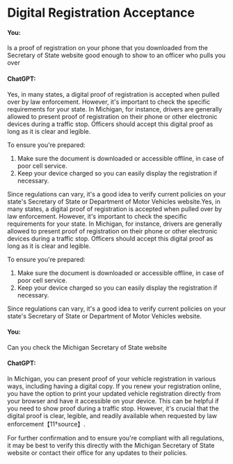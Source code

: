 # Digital Registration Acceptance

#### You:
Is a proof of registration on your phone that you downloaded from the Secretary of State website good enough to show to an officer who pulls you over

#### ChatGPT:
Yes, in many states, a digital proof of registration is accepted when pulled over by law enforcement. However, it's important to check the specific requirements for your state. In Michigan, for instance, drivers are generally allowed to present proof of registration on their phone or other electronic devices during a traffic stop. Officers should accept this digital proof as long as it is clear and legible.

To ensure you're prepared:

1. Make sure the document is downloaded or accessible offline, in case of poor cell service.
2. Keep your device charged so you can easily display the registration if necessary.

Since regulations can vary, it's a good idea to verify current policies on your state's Secretary of State or Department of Motor Vehicles website.Yes, in many states, a digital proof of registration is accepted when pulled over by law enforcement. However, it's important to check the specific requirements for your state. In Michigan, for instance, drivers are generally allowed to present proof of registration on their phone or other electronic devices during a traffic stop. Officers should accept this digital proof as long as it is clear and legible.

To ensure you're prepared:

1. Make sure the document is downloaded or accessible offline, in case of poor cell service.
2. Keep your device charged so you can easily display the registration if necessary.

Since regulations can vary, it's a good idea to verify current policies on your state's Secretary of State or Department of Motor Vehicles website.


#### You:
Can you check the Michigan Secretary of State website

#### ChatGPT:
In Michigan, you can present proof of your vehicle registration in various ways, including having a digital copy. If you renew your registration online, you have the option to print your updated vehicle registration directly from your browser and have it accessible on your device. This can be helpful if you need to show proof during a traffic stop. However, it's crucial that the digital proof is clear, legible, and readily available when requested by law enforcement【11†source】.

For further confirmation and to ensure you're compliant with all regulations, it may be best to verify this directly with the Michigan Secretary of State website or contact their office for any updates to their policies.

